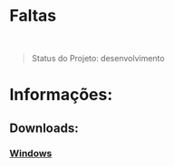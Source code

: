 <h1> Faltas </h1><br>

> Status do Projeto: desenvolvimento

<h1>Informações:</h1>

<h2>Downloads:</h2>
<h3><a href='https://github.com/MateusParra/Faltas/raw/refs/heads/main/dist/faltas.exe'>Windows</a></h3>
